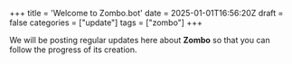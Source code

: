 +++
title = 'Welcome to Zombo.bot'
date = 2025-01-01T16:56:20Z
draft = false
categories = ["update"]
tags = ["zombo"]
+++

We will be posting regular updates here about __Zombo__ so that you can follow the progress of its creation.